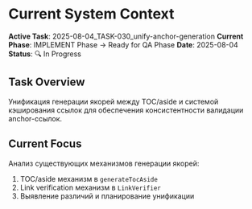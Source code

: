 # Current System Context

**Active Task**: 2025-08-04_TASK-030_unify-anchor-generation
**Current Phase**: IMPLEMENT Phase → Ready for QA Phase
**Date**: 2025-08-04
**Status**: 🔍 In Progress

## Task Overview
Унификация генерации якорей между TOC/aside и системой кэширования ссылок для обеспечения консистентности валидации anchor-ссылок.

## Current Focus
Анализ существующих механизмов генерации якорей:
1. TOC/aside механизм в `generateTocAside` 
2. Link verification механизм в `LinkVerifier`
3. Выявление различий и планирование унификации